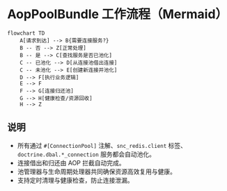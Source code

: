 # AopPoolBundle 工作流程（Mermaid）

```mermaid
flowchart TD
    A[请求到达] --> B{需要连接服务?}
    B -- 否 --> Z[正常处理]
    B -- 是 --> C[查找服务是否已池化]
    C -- 已池化 --> D[从连接池借出连接]
    C -- 未池化 --> E[创建新连接并池化]
    D --> F[执行业务逻辑]
    E --> F
    F --> G[连接归还池]
    G --> H[健康检查/资源回收]
    H --> Z
```

## 说明

- 所有通过 `#[ConnectionPool]` 注解、`snc_redis.client` 标签、`doctrine.dbal.*_connection` 服务都会自动池化。
- 连接借出和归还由 AOP 拦截自动完成。
- 池管理器与生命周期处理器共同确保资源高效复用与健康。
- 支持定时清理与健康检查，防止连接泄漏。

